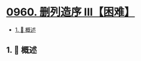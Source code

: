 # [0960. 删列造序 III【困难】](https://github.com/tnotesjs/TNotes.leetcode/tree/main/notes/0960.%20%E5%88%A0%E5%88%97%E9%80%A0%E5%BA%8F%20III%E3%80%90%E5%9B%B0%E9%9A%BE%E3%80%91)

<!-- region:toc -->

- [1. 📝 概述](#1--概述)

<!-- endregion:toc -->

## 1. 📝 概述
